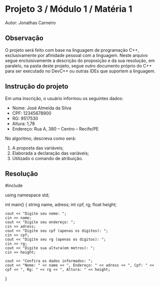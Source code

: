 # Projeto 3 / Módulo 1 / Matéria 1

Autor: Jonathas Carneiro

## Observação

O projeto será feito com base na linguagem de programação C++, exclusivamente por afinidade pessoal com a linguagem. Neste arquivo segue encluisivamente a descrição do proposição e da sua resolução, em paralelo, na pasta deste projeto, segue outro documento próprio do C++ para ser executado no DevC++ ou outras IDEs que suportem a linguagem.

## Instrução do projeto

Em uma inscrição, o usuário informou os seguintes dados:

- Nome: José Almeida da Silva
- CPF: 12345678900
- RG: 9517530
- Altura: 1,78
- Endereço: Rua A, 380 – Centro – Recife/PE

No algoritmo, descreva como será:

1. A proposta das variáveis;
2. Elaborada a declaração das variáveis;
3. Utilizado o comando de atribuição.

## Resolução

#include <iostream>

using namespace std;

int main()
{
string name, adress;
int cpf, rg;
float height;

    cout << "Digite seu nome: ";
    cin >> name;
    cout << "Digite seu endereço: ";
    cin >> adress;
    cout << "Digite seu cpf (apenas os digitos): ";
    cin >> cpf;
    cout << "Digite seu rg (apenas os digitos): ";
    cin >> rg;
    cout << "Digite sua altura(em metros): ";
    cin >> height;

    cout << "Confira os dados informados: ";
    cout << "Nome: " << name << ", Endereço: " << adress << ", Cpf: " << cpf << ", Rg: " << rg << ", Altura: " << height;

}
